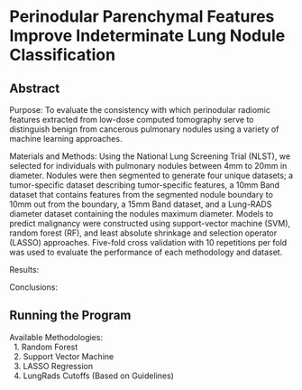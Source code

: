 # Perinodular Parenchymal Features Improve Indeterminate Lung Nodule Classification
## Abstract
Purpose: To evaluate the consistency with which perinodular radiomic features extracted from low-dose computed tomography serve to distinguish benign from cancerous pulmonary nodules using a variety of machine learning approaches.

Materials and Methods: Using the National Lung Screening Trial (NLST), we selected for individuals with pulmonary nodules between 4mm to 20mm in diameter. Nodules were then segmented to generate four unique datasets; a tumor-specific dataset describing tumor-specific features, a 10mm Band dataset that contains features from the segmented nodule boundary to 10mm out from the boundary, a 15mm Band dataset, and a Lung-RADS diameter dataset containing the nodules maximum diameter. Models to predict malignancy were constructed using support-vector machine (SVM), random forest (RF), and least absolute shrinkage and selection operator (LASSO) approaches. Five-fold cross validation with 10 repetitions per fold was used to evaluate the performance of each methodology and dataset.

Results:

Conclusions: 

## Running the Program

Available Methodologies:  
&nbsp; 1. Random Forest  
&nbsp; 2. Support Vector Machine  
&nbsp; 3. LASSO Regression  
&nbsp; 4. LungRads Cutoffs (Based on Guidelines)  

